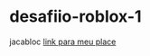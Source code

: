 # desafiio-roblox-1
jacabloc
[link para meu place](https://web.roblox.com/games/10940129521/mini-cidade)
